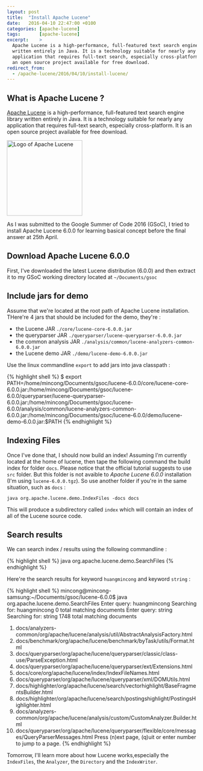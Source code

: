```yaml
---
layout: post
title:  "Install Apache Lucene"
date:   2016-04-10 22:47:00 +0100
categories: [apache-lucene]
tags:       [apache-lucene]
excerpt:    >
  Apache Lucene is a high-performance, full-featured text search engine library
  written entirely in Java. It is a technology suitable for nearly any
  application that requires full-text search, especially cross-platform. It is
  an open source project available for free download.
redirect_from:
  - /apache-lucene/2016/04/10/install-lucene/
---
```



## What is Apache Lucene ?

[Apache Lucene][lucene-home] is a high-performance, full-featured text search 
engine library written entirely in Java. It is a technology suitable for nearly 
any application that requires full-text search, especially cross-platform. It is
an open source project available for free download.

<img src="{{ site.url }}/assets/logo-lucene.png" width="200" alt="Logo of Apache Lucene">

As I was submitted to the Google Summer of Code 2016 (GSoC), I tried to install 
Apache Lucene 6.0.0 for learning basical concept before the final answer at 25th
April.

<!--more-->

## Download Apache Lucene 6.0.0

First, I've downloaded the latest Lucene distribution (6.0.0) and then extract 
it to my GSoC working directory located at `~/Documents/gsoc`


## Include jars for demo

Assume that we're located at the root path of Apache Lucene installation. 
THere're 4 jars that should be included for the demo, they're :

* the Lucene JAR `./core/lucene-core-6.0.0.jar`
* the queryparser JAR `./queryparser/lucene-queryparser-6.0.0.jar`
* the common analysis JAR `./analysis/common/lucene-analyzers-common-6.0.0.jar`
* the Lucene demo JAR `./demo/lucene-demo-6.0.0.jar`

Use the linux commandline `export` to add jars into java classpath :

{% highlight shell %}
$ export PATH=/home/mincong/Documents/gsoc/lucene-6.0.0/core/lucene-core-6.0.0.jar:/home/mincong/Documents/gsoc/lucene-6.0.0/queryparser/lucene-queryparser-6.0.0.jar:/home/mincong/Documents/gsoc/lucene-6.0.0/analysis/common/lucene-analyzers-common-6.0.0.jar:/home/mincong/Documents/gsoc/lucene-6.0.0/demo/lucene-demo-6.0.0.jar:$PATH
{% endhighlight %}

## Indexing Files

Once I've done that, I should now build an index! Assuming I'm currently located
at the home of lucene, then tape the following command the build index for
folder `docs`. Please notice that the official tutorial suggests to use `src`
folder. But this folder is not avaible to _Apache Lucene 6.0.0_ installation 
(I'm using `lucene-6.0.0.tgz`). So use another folder if you're in the same
situation, such as `docs` :

    java org.apache.lucene.demo.IndexFiles -docs docs

This will produce a subdirectory called `index` which will contain an index of 
all of the Lucene source code.

## Search results

We can search index / results using the following commandline :

{% highlight shell %}
java org.apache.lucene.demo.SearchFiles
{% endhighlight %}

Here're the search results for keyword `huangmincong` and keyword `string` :

{% highlight shell %}
mincong@mincong-samsung:~/Documents/gsoc/lucene-6.0.0$ java org.apache.lucene.demo.SearchFiles
Enter query: 
huangmincong
Searching for: huangmincong
0 total matching documents
Enter query: 
string
Searching for: string
1748 total matching documents
1. docs/analyzers-common/org/apache/lucene/analysis/util/AbstractAnalysisFactory.html
2. docs/benchmark/org/apache/lucene/benchmark/byTask/utils/Format.html
3. docs/queryparser/org/apache/lucene/queryparser/classic/class-use/ParseException.html
4. docs/queryparser/org/apache/lucene/queryparser/ext/Extensions.html
5. docs/core/org/apache/lucene/index/IndexFileNames.html
6. docs/queryparser/org/apache/lucene/queryparser/xml/DOMUtils.html
7. docs/highlighter/org/apache/lucene/search/vectorhighlight/BaseFragmentsBuilder.html
8. docs/highlighter/org/apache/lucene/search/postingshighlight/PostingsHighlighter.html
9. docs/analyzers-common/org/apache/lucene/analysis/custom/CustomAnalyzer.Builder.html
10. docs/queryparser/org/apache/lucene/queryparser/flexible/core/messages/QueryParserMessages.html
Press (n)ext page, (q)uit or enter number to jump to a page.
{% endhighlight %}

Tomorrow, I'll learn more about how Lucene works,especially the `IndexFiles`, 
the `Analyzer`, the `Directory` and the `IndexWriter`.

[lucene-home]: https://lucene.apache.org/core/
